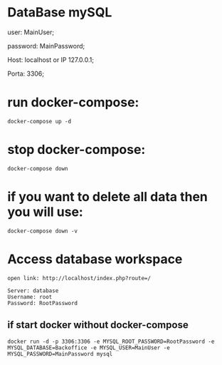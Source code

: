 # DataBase mySQL
user: MainUser;

password: MainPassword;

Host: localhost or IP 127.0.0.1;

Porta: 3306;

# run docker-compose:
````
docker-compose up -d
````

# stop docker-compose:
````
docker-compose down
````

# if you want to delete all data then you will use:

````
docker-compose down -v
````

# Access database workspace

````open link: http://localhost/index.php?route=/````
````
Server: database 
Username: root
Password: RootPassword
````

## if start docker without docker-compose

````
docker run -d -p 3306:3306 -e MYSQL_ROOT_PASSWORD=RootPassword -e MYSQL_DATABASE=Backoffice -e MYSQL_USER=MainUser -e MYSQL_PASSWORD=MainPassword mysql
````